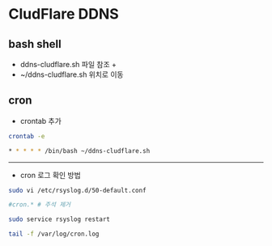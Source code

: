 # CludFlare DDNS
## bash shell
- ddns-cludflare.sh 파일 참조 +
- ~/ddns-cludflare.sh 위치로 이동

## cron
- crontab 추가

```bash
crontab -e

* * * * * /bin/bash ~/ddns-cludflare.sh
```

---

- cron 로그 확인 방법
```bash
sudo vi /etc/rsyslog.d/50-default.conf

#cron.* # 주석 제거

sudo service rsyslog restart

tail -f /var/log/cron.log
```
